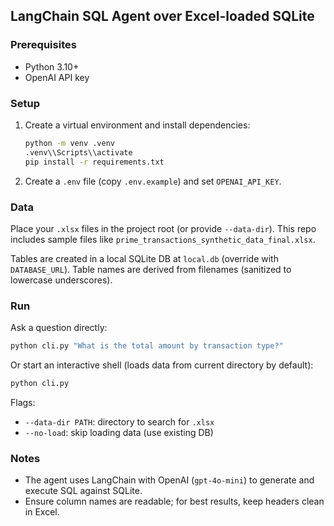 ## LangChain SQL Agent over Excel-loaded SQLite

### Prerequisites
- Python 3.10+
- OpenAI API key

### Setup
1. Create a virtual environment and install dependencies:
   ```bash
   python -m venv .venv
   .venv\\Scripts\\activate
   pip install -r requirements.txt
   ```
2. Create a `.env` file (copy `.env.example`) and set `OPENAI_API_KEY`.

### Data
Place your `.xlsx` files in the project root (or provide `--data-dir`). This repo includes sample files like `prime_transactions_synthetic_data_final.xlsx`.

Tables are created in a local SQLite DB at `local.db` (override with `DATABASE_URL`). Table names are derived from filenames (sanitized to lowercase underscores).

### Run
Ask a question directly:
```bash
python cli.py "What is the total amount by transaction type?"
```

Or start an interactive shell (loads data from current directory by default):
```bash
python cli.py
```

Flags:
- `--data-dir PATH`: directory to search for `.xlsx`
- `--no-load`: skip loading data (use existing DB)

### Notes
- The agent uses LangChain with OpenAI (`gpt-4o-mini`) to generate and execute SQL against SQLite.
- Ensure column names are readable; for best results, keep headers clean in Excel.
